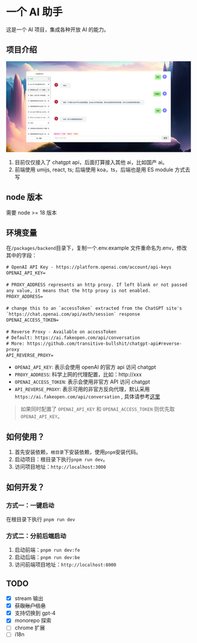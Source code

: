 # 一个 AI 助手

这是一个 AI 项目，集成各种开放 AI 的能力。

## 项目介绍

![截图](Screenshots/jietu2.png)

1. 目前仅仅接入了 chatgpt api，后面打算接入其他 ai，比如国产 ai。
2. 前端使用 umijs, react, ts; 后端使用 koa，ts，后端也是用 ES module 方式去写

## node 版本

需要 node >= 18 版本

## 环境变量

在`/packages/backend`目录下，复制一个.env.example 文件重命名为.env，修改其中的字段：

```
# OpenAI API Key - https://platform.openai.com/account/api-keys
OPENAI_API_KEY=

# PROXY_ADDRESS represents an http proxy. If left blank or not passed any value, it means that the http proxy is not enabled.
PROXY_ADDRESS=

# change this to an `accessToken` extracted from the ChatGPT site's `https://chat.openai.com/api/auth/session` response
OPENAI_ACCESS_TOKEN=

# Reverse Proxy - Available on accessToken
# Default: https://ai.fakeopen.com/api/conversation
# More: https://github.com/transitive-bullshit/chatgpt-api#reverse-proxy
API_REVERSE_PROXY=

```

- `OPENAI_API_KEY`: 表示会使用 openAI 的官方 api 访问 chatgpt
- `PROXY_ADDRESS`: 科学上网的代理配置，比如：http://xxx
- `OPENAI_ACCESS_TOKEN`: 表示会使用非官方 API 访问 chatgpt
- `API_REVERSE_PROXY`: 表示可用的非官方反向代理，默认采用 `https://ai.fakeopen.com/api/conversation` , 具体请参考[这里](https://github.com/transitive-bullshit/chatgpt-api/tree/main#reverse-proxy)

> 如果同时配置了 `OPENAI_API_KEY` 和 `OPENAI_ACCESS_TOKEN` 则优先取 `OPENAI_API_KEY`。

## 如何使用？

1. 首先安装依赖，`根目录`下安装依赖，使用`pnpm`安装代码。
2. 启动项目：根目录下执行`pnpm run dev`。
3. 访问项目地址：`http://localhost:3000`

## 如何开发？

### 方式一：一键启动

在根目录下执行 `pnpm run dev`

### 方式二：分前后端启动

1. 启动前端：`pnpm run dev:fe`
2. 启动后端：`pnpm run dev:be`
3. 访问前端项目地址：`http://localhost:8000`

## TODO

- [x] stream 输出
- [x] ~~获取账户信息~~
- [x] 支持切换到 gpt-4
- [x] monorepo 探索
- [ ] chrome 扩展
- [ ] i18n
